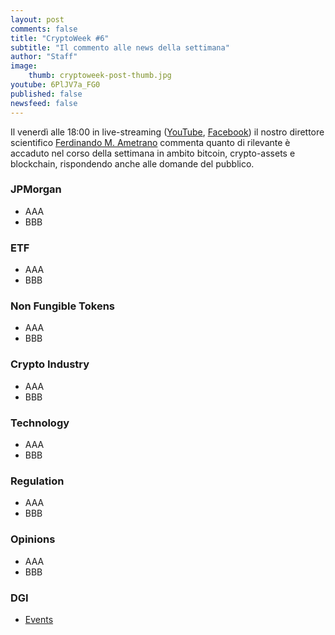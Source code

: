 ```yaml
---
layout: post
comments: false
title: "CryptoWeek #6"
subtitle: "Il commento alle news della settimana" 
author: "Staff"
image:
    thumb: cryptoweek-post-thumb.jpg
youtube: 6PlJV7a_FG0
published: false
newsfeed: false
---
```


Il venerdì alle 18:00 in live-streaming
([YouTube](https://www.youtube.com/watch?v=6SVoSmLxNhM&list=PLTLa2tRY91LI9MN6-_ai0J6jTRcY8znDc&index=1),
[Facebook](https://www.facebook.com/DigitalGoldInstitute))
il nostro direttore scientifico [Ferdinando M. Ametrano](https://www.ametrano.net)
commenta quanto di rilevante è accaduto nel corso della settimana
in ambito bitcoin, crypto-assets e blockchain,
rispondendo anche alle domande del pubblico.

<!--div id="buzzsprout-player-8035698"></div><script src="https://www.buzzsprout.com/1686991/8035698-cryptoweek-3-26-febbraio-2021.js?container_id=buzzsprout-player-8035698&player=small" type="text/javascript" charset="utf-8"></script-->

### JPMorgan

- AAA
- BBB

### ETF

- AAA
- BBB

### Non Fungible Tokens

- AAA
- BBB

### Crypto Industry

- AAA
- BBB

### Technology

- AAA
- BBB

### Regulation

- AAA
- BBB

### Opinions

- AAA
- BBB

### DGI

- [Events](https://dgi.io/events/)
